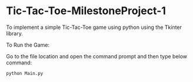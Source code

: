 # Tic-Tac-Toe-MilestoneProject-1

To implement a simple Tic-Tac-Toe game using python using the Tkinter library.

To Run the Game:

Go to the file location and open the command prompt and then type below command:

    python Main.py


